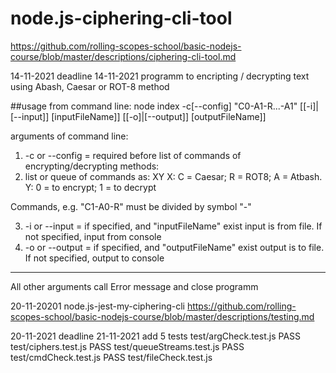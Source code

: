 # node.js-ciphering-cli-tool
https://github.com/rolling-scopes-school/basic-nodejs-course/blob/master/descriptions/ciphering-cli-tool.md

14-11-2021
deadline 14-11-2021
programm to encripting / decrypting text using Abash, Caesar or ROT-8 method

##usage
from command line:
  node index -c[--config] "C0-A1-R...-A1" [[-i]|[--input]] [inputFileName]] [[-o]|[--output]] [outputFileName]] 

arguments of command line:
1. -c or --config  = required before list of commands of encrypting/decrypting methods: 
2. list or queue of commands as:
 XY
X: С = Caesar; R = ROT8; A = Atbash.
Y: 0 = to encrypt; 1 = to decrypt 

 Commands, e.g. "C1-A0-R" must be divided by symbol "-"

3. -i or --input = if specified, and "inputFileName" exist input is from  file. If not specified, input from console
4. -o or --output =  if specified, and "outputFileName" exist  output is to  file. If not specified, output to console

****************************************************
All other arguments call Error message and close programm

20-11-20201 
node.js-jest-my-ciphering-cli 
https://github.com/rolling-scopes-school/basic-nodejs-course/blob/master/descriptions/testing.md

20-11-2021 
deadline 21-11-2021
add 5 tests
 test/argCheck.test.js
 PASS  test/ciphers.test.js
 PASS  test/queueStreams.test.js
 PASS  test/cmdCheck.test.js
 PASS  test/fileCheck.test.js
